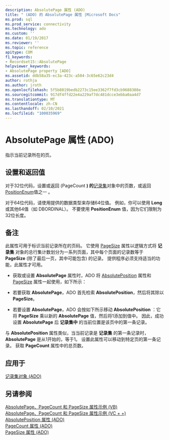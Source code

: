 ```yaml
---
description: AbsolutePage 属性 (ADO)
title: " (ADO) 的 AbsolutePage 属性 |Microsoft Docs"
ms.prod: sql
ms.prod_service: connectivity
ms.technology: ado
ms.custom: ''
ms.date: 01/19/2017
ms.reviewer: ''
ms.topic: reference
apitype: COM
f1_keywords:
- Recordset15::AbsolutePage
helpviewer_keywords:
- AbsolutePage property [ADO]
ms.assetid: ddb58a35-ec3a-423c-a504-3c65e62c23d4
author: rothja
ms.author: jroth
ms.openlocfilehash: 5f5b8019bedb2273c15ee3362f7fd3cb9688308e
ms.sourcegitcommit: 917df4ffd22e4a229af7dc481dcce3ebba0aa4d7
ms.translationtype: MT
ms.contentlocale: zh-CN
ms.lasthandoff: 02/10/2021
ms.locfileid: "100035969"
---
```

# <a name="absolutepage-property-ado"></a>AbsolutePage 属性 (ADO)
指示当前记录所在的页。  
  
## <a name="settings-and-return-values"></a>设置和返回值  
 对于32位代码，设置或返回 (PageCount **) 的**[记录集](./recordset-object-ado.md)对象中的页数，或返回 [PositionEnum](./positionenum.md)值之一 [](./pagecount-property-ado.md) 。  
  
 对于64位代码，请使用提供的数据类型来存储64位值。 例如，你可以使用 **Long** 或其他64值（如 DBORDINAL）。 不要使用 **PositionEnum** 值，因为它们限制为32位长度。  
  
## <a name="remarks"></a>备注  
 此属性可用于标识当前记录所在的页码。 它使用 [PageSize](./pagesize-property-ado.md) 属性以逻辑方式将 **记录集** 对象的总行集计数划分为一系列页面，其中每个页面的记录数等于 **PageSize** (除了最后一页，其中可能包含) 的记录。 提供程序必须支持适当的功能，此属性才可用。  
  
-   获取或设置 **AbsolutePage** 属性时，ADO 将 [AbsolutePosition](./absoluteposition-property-ado.md) 属性和 [PageSize](./pagesize-property-ado.md) 属性一起使用，如下所示：  
  
-   若要获取 **AbsolutePage**，ADO 首先检索 **AbsolutePosition**，然后将其除以 **PageSize**。  
  
-   若要设置 **AbsolutePage**，ADO 会按如下所示移动 **AbsolutePosition** ：它将 **PageSize** 乘以新的 **AbsolutePage** 值，然后将1添加到值中。 因此，成功设置 **AbsolutePage** 后 **记录集中** 的当前位置是该页中的第一条记录。  
  
 与 **AbsolutePosition** 属性类似，当当前记录是 **记录集** 的第一条记录时， **AbsolutePage** 是从1开始的，等于1。 设置此属性可以移动到特定页的第一条记录。 获取 **PageCount** 属性中的总页数。  
  
## <a name="applies-to"></a>应用于  
 [记录集对象 (ADO)](./recordset-object-ado.md)  
  
## <a name="see-also"></a>另请参阅  
 [AbsolutePage、PageCount 和 PageSize 属性示例 (VB) ](./absolutepage-pagecount-and-pagesize-properties-example-vb.md)   
 [AbsolutePage、PageCount 和 PageSize 属性示例 (VC + +) ](./absolutepage-pagecount-and-pagesize-properties-example-vc.md)   
 [AbsolutePosition 属性 (ADO) ](./absoluteposition-property-ado.md)   
 [PageCount 属性 (ADO) ](./pagecount-property-ado.md)   
 [PageSize 属性 (ADO)](./pagesize-property-ado.md)